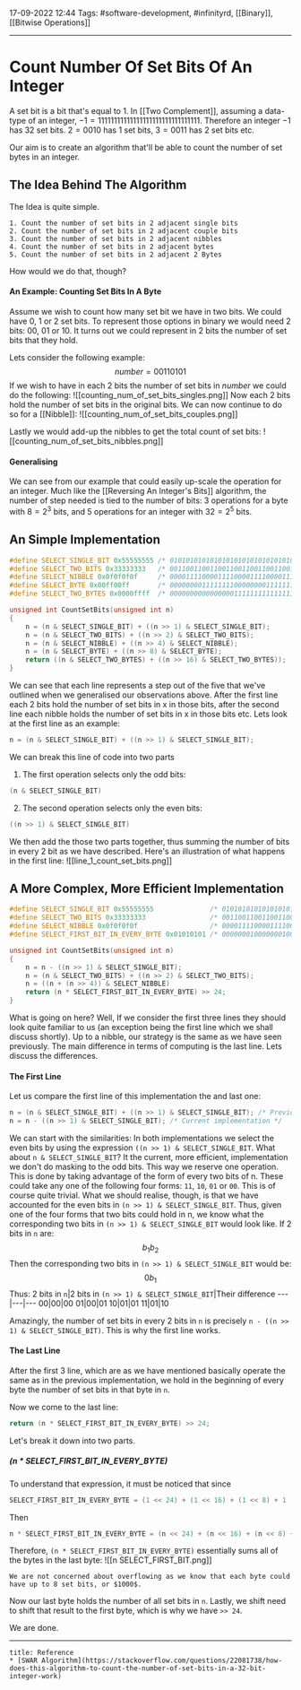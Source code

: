 
17-09-2022 12:44
Tags: #software-development, #infinityrd, [[Binary]], [[Bitwise Operations]]

---

# Count Number Of Set Bits Of An Integer
A set bit is a bit that's equal to 1.
In [[Two Complement]], assuming a data-type of an integer, $-1=11111111111111111111111111111111$. Therefore an integer $-1$ has 32 set bits.
$2=0010$ has 1 set bits, $3=0011$ has 2 set bits etc.

Our aim is to create an algorithm that'll be able to count the number of set bytes in an integer.

## The Idea Behind The Algorithm
The Idea is quite simple.
```PSEUDOCODE
1. Count the number of set bits in 2 adjacent single bits
2. Count the number of set bits in 2 adjacent couple bits
3. Count the number of set bits in 2 adjacent nibbles
4. Count the number of set bits in 2 adjacent bytes
5. Count the number of set bits in 2 adjacent 2 Bytes
```

How would we do that, though?
#### An Example: Counting Set Bits In A Byte
Assume we wish to count how many set bit we have in two bits. We could have $0$, $1$ or $2$ set bits. To represent those options in binary we would need 2 bits: $00$, $01$ or $10$. 
It turns out we could represent in 2 bits the number of set bits that they hold.

Lets consider the following example:
$$number = 00110101$$
If we wish to have in each 2 bits the number of set bits in $number$ we could do the following:
![[counting_num_of_set_bits_singles.png]]
Now each 2 bits hold the number of set bits in the original bits.
We can now continue to do so for a [[Nibble]]:
![[counting_num_of_set_bits_couples.png]]

Lastly we would add-up the nibbles to get the total count of set bits:
![[counting_num_of_set_bits_nibbles.png]]

#### Generalising
We can see from our example that could easily up-scale the operation for an integer.
Much like the [[Reversing An Integer's Bits]] algorithm, the number of step needed is tied to the number of bits: 3 operations for a byte with $8=2^{3}$ bits, and 5 operations for an integer with $32=2^{5}$ bits.

## An Simple Implementation
```C
#define SELECT_SINGLE_BIT 0x55555555 /* 01010101010101010101010101010101 */
#define SELECT_TWO_BITS 0x33333333   /* 00110011001100110011001100110011 */
#define SELECT_NIBBLE 0x0f0f0f0f     /* 00001111000011110000111100001111 */
#define SELECT_BYTE 0x00ff00ff       /* 00000000111111110000000011111111 */
#define SELECT_TWO_BYTES 0x0000ffff  /* 00000000000000001111111111111111 */

unsigned int CountSetBits(unsigned int n)
{
	n = (n & SELECT_SINGLE_BIT) + ((n >> 1) & SELECT_SINGLE_BIT);
	n = (n & SELECT_TWO_BITS) + ((n >> 2) & SELECT_TWO_BITS);
	n = (n & SELECT_NIBBLE) + ((n >> 4) & SELECT_NIBBLE);
	n = (n & SELECT_BYTE) + ((n >> 8) & SELECT_BYTE);
	return ((n & SELECT_TWO_BYTES) + ((n >> 16) & SELECT_TWO_BYTES));
}
```

We can see that each line represents a step out of the five that we've outlined when we generalised our observations above.
After the first line each 2 bits hold the number of set bits in x in those bits, after the second line each nibble holds the number of set bits in x in those bits etc.
Lets look at the first line as an example:
```C
n = (n & SELECT_SINGLE_BIT) + ((n >> 1) & SELECT_SINGLE_BIT);
```

We can break this line of code into two parts
1. The first operation selects only the odd bits: 
```C
(n & SELECT_SINGLE_BIT)
``` 
2. The second operation selects only the even bits:
```C
((n >> 1) & SELECT_SINGLE_BIT)
``` 

We then add the those two parts together, thus summing the number of bits in every 2 bit as we have described.
Here's an illustration of what happens in the first line:
![[line_1_count_set_bits.png]]

## A More Complex, More Efficient Implementation

```C
#define SELECT_SINGLE_BIT 0x55555555              /* 01010101010101010101010101010101 */
#define SELECT_TWO_BITS 0x33333333                /* 00110011001100110011001100110011 */
#define SELECT_NIBBLE 0x0f0f0f0f                  /* 00001111000011110000111100001111 */
#define SELECT_FIRST_BIT_IN_EVERY_BYTE 0x01010101 /* 00000001000000010000000100000001 */

unsigned int CountSetBits(unsigned int n)
{
	n = n - ((n >> 1) & SELECT_SINGLE_BIT);
	n = (n & SELECT_TWO_BITS) + ((n >> 2) & SELECT_TWO_BITS);
	n = ((n + (n >> 4)) & SELECT_NIBBLE)
	return (n * SELECT_FIRST_BIT_IN_EVERY_BYTE) >> 24;
}
```

What is going on here?
Well, If we consider the first three lines they should look quite familiar to us (an exception being the first line which we shall discuss shortly).
Up to a nibble, our strategy is the same as we have seen previously.
The main difference in terms of computing is the last line.
Lets discuss the differences.

#### The First Line
Let us compare the first line of this implementation the and last one:
```C
n = (n & SELECT_SINGLE_BIT) + ((n >> 1) & SELECT_SINGLE_BIT); /* Previous implementation */
n = n - ((n >> 1) & SELECT_SINGLE_BIT); /* Current implementation */
```

We can start with the similarities:
In both implementations we select the even bits by using the expression `((n >> 1) & SELECT_SINGLE_BIT`.
What about `n & SELECT_SINGLE_BIT`?
It the current, more efficient, implementation we don't do masking to the odd bits. This way we reserve one operation.
This is done by taking advantage of the form of every two bits of n. These could take any one of the following four forms: `11`, `10`, `01` or `00`.
This is of course quite trivial. 
What we should realise, though, is that we have accounted for the even bits in `(n >> 1) & SELECT_SINGLE_BIT`.
Thus, given one of the four forms that two bits could hold in n, we know what the corresponding two bits in `(n >> 1) & SELECT_SINGLE_BIT` would look like.
If 2 bits in `n` are:
$$b_1b_2$$
Then the corresponding two bits in ``(n >> 1) & SELECT_SINGLE_BIT`` would be:
$$0b_1$$
Thus:
2 bits in `n`|2 bits in `(n >> 1) & SELECT_SINGLE_BIT`|Their difference
---|---|---
00|00|00
01|00|01
10|01|01
11|01|10

Amazingly, the number of set bits in every 2 bits in `n` is precisely `n - ((n >> 1) & SELECT_SINGLE_BIT)`. This is why the first line works.

#### The Last Line
After the first 3 line, which are as we have mentioned basically operate the same as in the previous implementation, we hold in the beginning of every byte the number of set bits in that byte in `n`.

Now we come to the last line:
```C
return (n * SELECT_FIRST_BIT_IN_EVERY_BYTE) >> 24;
```

Let's break it down into two parts.

##### (n * SELECT_FIRST_BIT_IN_EVERY_BYTE)
To understand that expression, it must be noticed that since
```C
SELECT_FIRST_BIT_IN_EVERY_BYTE = (1 << 24) + (1 << 16) + (1 << 8) + 1
```
Then
```C
n * SELECT_FIRST_BIT_IN_EVERY_BYTE = (n << 24) + (n << 16) + (n << 8) + n
```

Therefore, `(n * SELECT_FIRST_BIT_IN_EVERY_BYTE)` essentially sums all of the bytes in the last byte:
![[n SELECT_FIRST_BIT.png]]

```ad-note
We are not concerned about overflowing as we know that each byte could have up to 8 set bits, or $1000$.
```
Now our last byte holds the number of all set bits in `n`.
Lastly, we shift need to shift that result to the first byte, which is why we have `>> 24`.

We are done.

---
```ad-note
title: Reference
* [SWAR Algorithm](https://stackoverflow.com/questions/22081738/how-does-this-algorithm-to-count-the-number-of-set-bits-in-a-32-bit-integer-work)
```
